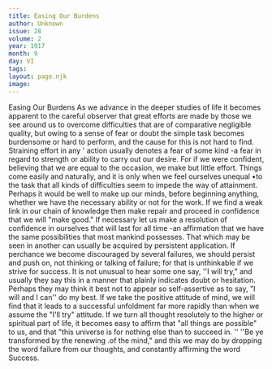 ```yaml
---
title: Easing Our Burdens
author: Unknown
issue: 28
volume: 2
year: 1917
month: 9
day: VI
tags:
layout: page.njk
image:
---
```

Easing Our Burdens   As we advance in the deeper studies of life it becomes apparent to the careful observer that great efforts are made by those we see around us to overcome difficulties that are of comparative negligible quality, but owing to a sense of fear or doubt the simple task becomes burdensome or hard to perform, and the cause for this is not hard to find. Straining effort in any ' action usually denotes a fear of some kind -a fear in regard to strength or ability to carry out our desire. For if we were confident, believing that we are equal to the occasion, we make but little effort. Things come easily and naturally, and it is only when we feel ourselves unequal •to the task that all kinds of difficulties seem to impede the way of attainment.   Perhaps it would be well to make up our minds, before beginning anything, whether we have the necessary ability or not for the work. If we find a weak link in our chain of knowledge then make repair and proceed in confidence that we will "make good." If necessary let us make a resolution of confidence in ourselves that will last for all time -an affirmation that we have the same possibilities that most mankind possesses. That which may be seen in another can usually be acquired by persistent application.   If perchance we become discouraged by several failures, we should persist and push on, not thinking or talking of failure; for that is unthinkable if we strive for success.   It is not unusual to hear some one say, ''I will try," and usually they say this in a manner that plainly indicates doubt or hesitation. Perhaps they may think it best not to appear so self-assertive as to say, "I will and I can'' do my best. If we take the positive attitude of mind, we will find that it leads to a successful unfoldment far more rapidly than when we assume the "I'll try" attitude.   If we turn all thought resolutely to the higher or spiritual part of life, it becomes easy to affirm that "all things are possible" to us, and that "this universe is for nothing else than to succeed in. ''   ''Be ye transformed by the renewing .of the mind," and this we may do by dropping the word failure from our thoughts, and constantly affirming the word Success.      
